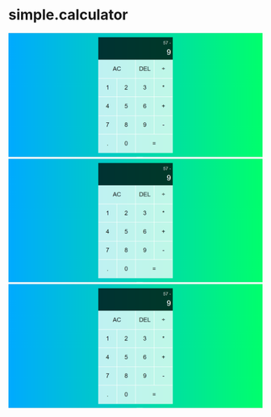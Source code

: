 # simple.calculator
![alt text](https://github.com/halimul/simple.calculator/blob/main/simple%20calculator.png)
![alt text](https://github.com/halimul/simple.calculator/blob/main/simple%20calculator.png)
![alt text](https://github.com/halimul/simple.calculator/blob/main/simple%20calculator.png)